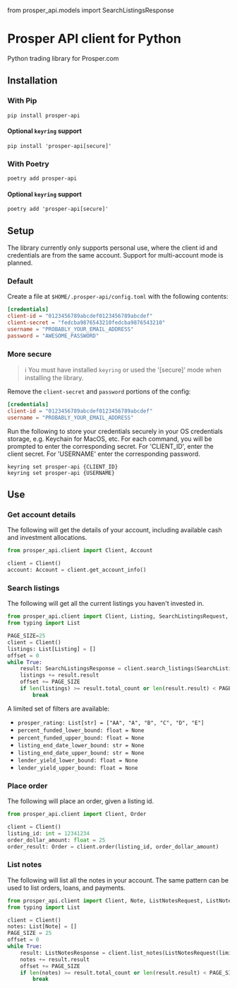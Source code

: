 from prosper_api.models import SearchListingsResponse

# Prosper API client for Python

Python trading library for Prosper.com

## Installation

### With Pip
```commandline
pip install prosper-api
```

#### Optional `keyring` support
```commandline
pip install 'prosper-api[secure]'
```

### With Poetry
```commandline
poetry add prosper-api
```

#### Optional `keyring` support
```commandline
poetry add 'prosper-api[secure]'
```



## Setup
The library currently only supports personal use, where the client id and credentials are from the same account. Support
for multi-account mode is planned.

### Default

Create a file at `$HOME/.prosper-api/config.toml` with the following contents:

```toml
[credentials]
client-id = "0123456789abcdef0123456789abcdef"
client-secret = "fedcba9876543210fedcba9876543210"
username = "PROBABLY_YOUR_EMAIL_ADDRESS"
password = "AWESOME_PASSWORD"
```

### More secure

> ℹ️ You must have installed `keyring` or used the '[secure]' mode when installing the library.

Remove the `client-secret` and `password` portions of the config:

```toml
[credentials]
client-id = "0123456789abcdef0123456789abcdef"
username = "PROBABLY_YOUR_EMAIL_ADDRESS"
```

Run the following to store your credentials securely in your OS credentials storage, e.g. Keychain for MacOS, etc.
For each command, you will be prompted to enter the corresponding secret. For 'CLIENT_ID', enter the client secret. For
'USERNAME' enter the corresponding password.

```commandline
keyring set prosper-api {CLIENT_ID}
keyring set prosper-api {USERNAME}
```

## Use

### Get account details
The following will get the details of your account, including available cash and investment allocations.

```python
from prosper_api.client import Client, Account

client = Client()
account: Account = client.get_account_info()
```

### Search listings
The following will get all the current listings you haven't invested in.

```python
from prosper_api.client import Client, Listing, SearchListingsRequest, SearchListingsResponse
from typing import List

PAGE_SIZE=25
client = Client()
listings: List[Listing] = []
offset = 0
while True:
    result: SearchListingsResponse = client.search_listings(SearchListingsRequest(invested=False, biddable=True, limit=PAGE_SIZE, offset=offset))
    listings += result.result
    offset += PAGE_SIZE
    if len(listings) >= result.total_count or len(result.result) < PAGE_SIZE:
        break
```

A limited set of filters are available:

* `prosper_rating: List[str] = ["AA", "A", "B", "C", "D", "E"]`
* `percent_funded_lower_bound: float = None`
* `percent_funded_upper_bound: float = None`
* `listing_end_date_lower_bound: str = None`
* `listing_end_date_upper_bound: str = None`
* `lender_yield_lower_bound: float = None`
* `lender_yield_upper_bound: float = None`

### Place order
The following will place an order, given a listing id.

```python
from prosper_api.client import Client, Order

client = Client()
listing_id: int = 12341234
order_dollar_amount: float = 25
order_result: Order = client.order(listing_id, order_dollar_amount)
```

### List notes
The following will list all the notes in your account. The same pattern can be used to list orders, loans, and payments.

```python
from prosper_api.client import Client, Note, ListNotesRequest, ListNotesResponse
from typing import List

client = Client()
notes: List[Note] = []
PAGE_SIZE = 25
offset = 0
while True:
    result: ListNotesResponse = client.list_notes(ListNotesRequest(limit=PAGE_SIZE, offset=offset, sort_by="age_in_months", sort_dir="asc"))
    notes += result.result
    offset += PAGE_SIZE
    if len(notes) >= result.total_count or len(result.result) < PAGE_SIZE:
        break

```
